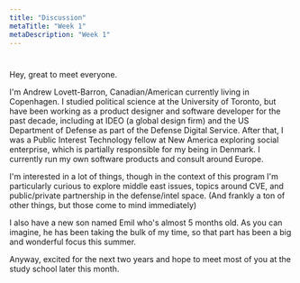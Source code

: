 ```yaml
---
title: "Discussion"
metaTitle: "Week 1"
metaDescription: "Week 1"
---
```


#

Hey, great to meet everyone.

I'm Andrew Lovett-Barron, Canadian/American currently living in Copenhagen. I studied political science at the University of Toronto, but have been working as a product designer and software developer for the past decade, including at IDEO (a global design firm) and the US Department of Defense as part of the Defense Digital Service. After that, I was a Public Interest Technology fellow at New America exploring social enterprise, which is partially responsible for my being in Denmark. I currently run my own software products and consult around Europe.

I'm interested in a lot of things, though in the context of this program I'm particularly curious to explore middle east issues, topics around CVE, and public/private partnership in the defense/intel space. (And frankly a ton of other things, but those come to mind immediately)

I also have a new son named Emil who's almost 5 months old. As you can imagine, he has been taking the bulk of my time, so that part has been a big and wonderful focus this summer.

Anyway, excited for the next two years and hope to meet most of you at the study school later this month.
